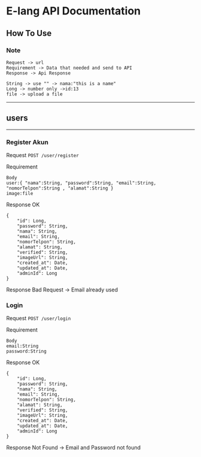 # E-lang API Documentation
## How To Use

### Note
```
Request -> url
Requirement -> Data that needed and send to API
Response -> Api Response

String -> use "" -> nama:"this is a name"
Long -> number only ->id:13
file -> upload a file
```

---
## users
---

### Register Akun

Request `POST /user/register`

Requirement 
```
Body
user:{ "nama":String, "password":String, "email":String, "nomorTelpon":String , "alamat":String }
image:file
```

Response OK
```
{
    "id": Long,
    "password": String,
    "nama": String,
    "email": String,
    "nomorTelpon": String,
    "alamat": String,
    "verified": String,
    "imageUrl": String,
    "created_at": Date,
    "updated_at": Date,
    "adminId": Long
}
```
Response Bad Request -> Email already used


### Login

Request `POST /user/login`

Requirement 
```
Body
email:String
password:String
```

Response OK
```
{
    "id": Long,
    "password": String,
    "nama": String,
    "email": String,
    "nomorTelpon": String,
    "alamat": String,
    "verified": String,
    "imageUrl": String,
    "created_at": Date,
    "updated_at": Date,
    "adminId": Long
}
```
Response Not Found -> Email and Password not found
